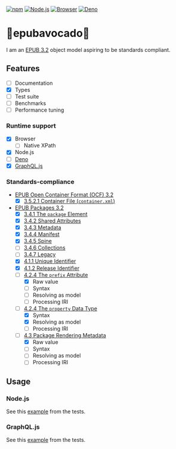 [![npm](https://img.shields.io/npm/v/epubavocado)](https://www.npmjs.com/package/epubavocado)
[![Node.js](https://github.com/jccr/epubavocado/workflows/Node.js/badge.svg)](https://github.com/jccr/epubavocado/actions?query=workflow%3ANode.js)
[![Browser](https://github.com/jccr/epubavocado/workflows/Browser/badge.svg)](https://github.com/jccr/epubavocado/actions?query=workflow%3ABrowser)
[![Deno](https://github.com/jccr/epubavocado/workflows/Deno/badge.svg)](https://github.com/jccr/epubavocado/actions?query=workflow%3ADeno)

# 📗epubavocado🥑
I am an [EPUB 3.2](https://www.w3.org/publishing/epub3/index.html) object model aspiring to be standards compliant.

## Features
- [ ] Documentation
- [x] Types
- [ ] Test suite
- [ ] Benchmarks
- [ ] Performance tuning

### Runtime support
- [x] Browser
  - [ ] Native XPath
- [x] Node.js
- [ ] [Deno](https://deno.land/)
- [x] [GraphQL.js](https://graphql.org/graphql-js/)

### Standards-compliance
- [EPUB Open Container Format (OCF) 3.2](https://www.w3.org/publishing/epub32/epub-ocf.html)
  - [x] [3.5.2.1 Container File (`container.xml`)](https://www.w3.org/publishing/epub32/epub-ocf.html#sec-container-metainf-container.xml)
- [EPUB Packages 3.2](https://www.w3.org/publishing/epub32/epub-packages.html)
  - [x] [3.4.1 The `package` Element](https://www.w3.org/publishing/epub32/epub-packages.html#sec-package-elem)
  - [x] [3.4.2 Shared Attributes](https://www.w3.org/publishing/epub32/epub-packages.html#sec-shared-attrs)
  - [x] [3.4.3 Metadata](https://www.w3.org/publishing/epub32/epub-packages.html#sec-pkg-metadata)
  - [x] [3.4.4 Manifest](https://www.w3.org/publishing/epub32/epub-packages.html#sec-pkg-manifest)
  - [x] [3.4.5 Spine](https://www.w3.org/publishing/epub32/epub-packages.html#sec-pkg-spine)
  - [ ] [3.4.6 Collections](https://www.w3.org/publishing/epub32/epub-packages.html#sec-pkg-collections)
  - [ ] [3.4.7 Legacy](https://www.w3.org/publishing/epub32/epub-packages.html#sec-pkg-legacy)
  - [x] [4.1.1 Unique Identifier](https://www.w3.org/publishing/epub32/epub-packages.html#sec-metadata-elem-identifiers-uid)
  - [x] [4.1.2 Release Identifier](https://www.w3.org/publishing/epub32/epub-packages.html#sec-metadata-elem-identifiers-pid)
  - [ ] [4.2.4 The `prefix` Attribute](https://www.w3.org/publishing/epub32/epub-packages.html#sec-prefix-attr)
    - [x] Raw value
    - [ ] Syntax
    - [ ] Resolving as model
    - [ ] Processing IRI
  - [ ] [4.2.4 The `property` Data Type](https://www.w3.org/publishing/epub32/epub-packages.html#sec-property-datatype)
    - [x] Syntax
    - [x] Resolving as model
    - [ ] Processing IRI
  - [ ] [4.3 Package Rendering Metadata](https://www.w3.org/publishing/epub32/epub-packages.html#sec-package-metadata-rendering)
    - [x] Raw value
    - [ ] Syntax
    - [ ] Resolving as model
    - [ ] Processing IRI

## Usage

### Node.js

See this [example](https://github.com/jccr/epubavocado/blob/main/test/package.spec.ts) from the tests.

### GraphQL.js

See this [example](https://github.com/jccr/epubavocado/blob/main/test/graphql/graphql.spec.ts) from the tests.
